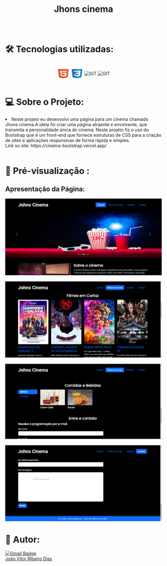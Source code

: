# <div align="center">Jhons cinema</div>
<div align='center'><img align="center" src="https://i.gifer.com/origin/7a/7ac7a2631f6ff16ec44c0827cbc2a72f.gif" alt=""></img></div>
<br>

# 🛠 Tecnologias utilizadas:
<br>
<div style="display: inline_block">
  <div align="center">
  <img align="center" alt="HTML" height="30" width="40" src="https://raw.githubusercontent.com/devicons/devicon/master/icons/html5/html5-original.svg">
   <img align="center" alt="CSS" height="30" width="40" src="https://raw.githubusercontent.com/devicons/devicon/master/icons/css3/css3-original.svg">
  <img align="center" alt="GIT" height="30" width="40" src="https://cdn.jsdelivr.net/gh/devicons/devicon/icons/git/git-original.svg">
  <img align="center" alt="GIT" height="30" width="40" src="https://camo.githubusercontent.com/c76217244e1b3700a87058abf858e20a313b06dfadd972121d0d42de5bd20fa5/68747470733a2f2f63646e2e6a7364656c6976722e6e65742f67682f64657669636f6e732f64657669636f6e2f69636f6e732f626f6f7473747261702f626f6f7473747261702d6f726967696e616c2e737667">

</div>
<br>

# 💻  Sobre o Projeto:
<li>Neste projeto eu desenvolvi uma página para um cinema chamado Jhons cinema.A ideia foi criar uma página atraente e envolvente, que transmita a personalidade única do cinema. Neste projeto fiz o uso do Bootstrap que é um front-end que fornece estruturas de CSS para a criação de sites e aplicações responsivas de forma rápida e simples. 
</br>
Link so site: https://cinema-bootstrap.vercel.app/</li>
</br>

# 🎨 Pré-visualização :
## Apresentação da Página:
<img  src="midia.readme/1.png">
<br> <br>
<img  src="midia.readme/2.png">
<br> <br>
<img  src="midia.readme/3.png">
<br> <br>
<img  src="midia.readme/4.png">

# 🦸 Autor:
[![Gmail Badge](https://img.shields.io/badge/-joaovitordias.2b@gmail.com-c14438?style=flat-square&logo=Gmail&logoColor=white&link=mailto:joaovitordias.2b@gmail.com)](mailto:joaovitordias.2b@gmail.com)
<br/>
<a href="https://www.linkedin.com/in/jo%C3%A3o-vitor-ribeiro-dias-339a56258/" target="_blank">João Vitor RIbeiro Dias</a>
